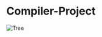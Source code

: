 # Compiler-Project
 
![Tree](https://user-images.githubusercontent.com/66316400/226891247-040fe2d3-96ac-458b-abcd-9a0a27bd97f2.jpeg)
